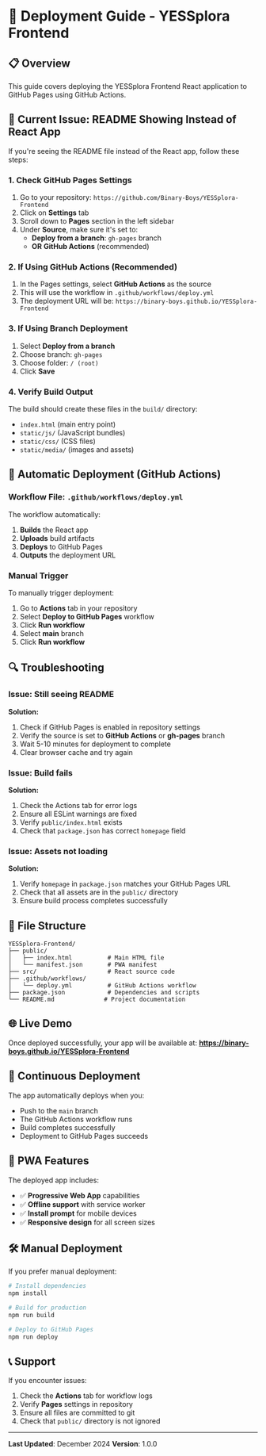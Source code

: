 # 🚀 Deployment Guide - YESSplora Frontend

## 📋 Overview
This guide covers deploying the YESSplora Frontend React application to GitHub Pages using GitHub Actions.

## 🔧 Current Issue: README Showing Instead of React App

If you're seeing the README file instead of the React app, follow these steps:

### 1. **Check GitHub Pages Settings**
1. Go to your repository: `https://github.com/Binary-Boys/YESSplora-Frontend`
2. Click on **Settings** tab
3. Scroll down to **Pages** section in the left sidebar
4. Under **Source**, make sure it's set to:
   - **Deploy from a branch**: `gh-pages` branch
   - **OR** **GitHub Actions** (recommended)

### 2. **If Using GitHub Actions (Recommended)**
1. In the Pages settings, select **GitHub Actions** as the source
2. This will use the workflow in `.github/workflows/deploy.yml`
3. The deployment URL will be: `https://binary-boys.github.io/YESSplora-Frontend`

### 3. **If Using Branch Deployment**
1. Select **Deploy from a branch**
2. Choose branch: `gh-pages`
3. Choose folder: `/ (root)`
4. Click **Save**

### 4. **Verify Build Output**
The build should create these files in the `build/` directory:
- `index.html` (main entry point)
- `static/js/` (JavaScript bundles)
- `static/css/` (CSS files)
- `static/media/` (images and assets)

## 🚀 Automatic Deployment (GitHub Actions)

### Workflow File: `.github/workflows/deploy.yml`

The workflow automatically:
1. **Builds** the React app
2. **Uploads** build artifacts
3. **Deploys** to GitHub Pages
4. **Outputs** the deployment URL

### Manual Trigger
To manually trigger deployment:
1. Go to **Actions** tab in your repository
2. Select **Deploy to GitHub Pages** workflow
3. Click **Run workflow**
4. Select **main** branch
5. Click **Run workflow**

## 🔍 Troubleshooting

### Issue: Still seeing README
**Solution:**
1. Check if GitHub Pages is enabled in repository settings
2. Verify the source is set to **GitHub Actions** or **gh-pages** branch
3. Wait 5-10 minutes for deployment to complete
4. Clear browser cache and try again

### Issue: Build fails
**Solution:**
1. Check the Actions tab for error logs
2. Ensure all ESLint warnings are fixed
3. Verify `public/index.html` exists
4. Check that `package.json` has correct `homepage` field

### Issue: Assets not loading
**Solution:**
1. Verify `homepage` in `package.json` matches your GitHub Pages URL
2. Check that all assets are in the `public/` directory
3. Ensure build process completes successfully

## 📁 File Structure

```
YESSplora-Frontend/
├── public/
│   ├── index.html          # Main HTML file
│   └── manifest.json       # PWA manifest
├── src/                    # React source code
├── .github/workflows/
│   └── deploy.yml          # GitHub Actions workflow
├── package.json            # Dependencies and scripts
└── README.md              # Project documentation
```

## 🌐 Live Demo

Once deployed successfully, your app will be available at:
**https://binary-boys.github.io/YESSplora-Frontend**

## 🔄 Continuous Deployment

The app automatically deploys when you:
- Push to the `main` branch
- The GitHub Actions workflow runs
- Build completes successfully
- Deployment to GitHub Pages succeeds

## 📱 PWA Features

The deployed app includes:
- ✅ **Progressive Web App** capabilities
- ✅ **Offline support** with service worker
- ✅ **Install prompt** for mobile devices
- ✅ **Responsive design** for all screen sizes

## 🛠️ Manual Deployment

If you prefer manual deployment:

```bash
# Install dependencies
npm install

# Build for production
npm run build

# Deploy to GitHub Pages
npm run deploy
```

## 📞 Support

If you encounter issues:
1. Check the **Actions** tab for workflow logs
2. Verify **Pages** settings in repository
3. Ensure all files are committed to git
4. Check that `public/` directory is not ignored

---

**Last Updated**: December 2024
**Version**: 1.0.0
